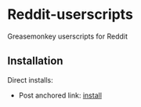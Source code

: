 # Reddit-userscripts

Greasemonkey userscripts for Reddit

## Installation

Direct installs:
- Post anchored link: [install](https://raw.githubusercontent.com/hcpl/Reddit-userscripts/master/reddit-post-anchored-link.user.js)
